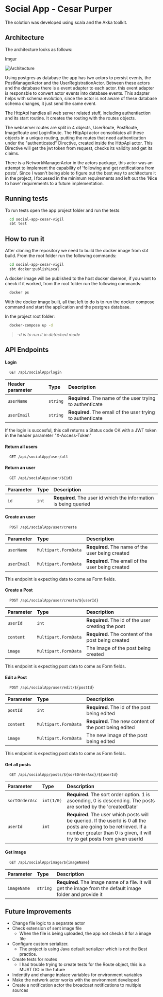 
# Social App - Cesar Purper

The solution was developed using scala and the Akka toolkit. 


## Architecture

The architecture looks as follows:

[Imgur](https://imgur.com/McBzVz3)

![Architecture](https://imgur.com/McBzVz3)

Using postgres as database the app has two actors to persist events, the PostManagerActor and the UserRegistrationActor. 
Between these actors and the database there is a event adapter to each actor. this event adapter is responsble to convert actor events into database events. This adapter helps with schema evolution, since the actor is not aware of these database schema changes, it just send the same event.

The HttpApi handles all web server related stuff, including authentiaction and its start routine. It creates the routing with the routes objects.

The webserver routes are split in 4 objects, UserRoute, PostRoute, ImageRoute and LoginRoute. The HttpApi actor consolidates all these objects in a unique routing, putting the routes that need authentication under the "authenticated" Directive, created inside the HttpApi actor. This Directive will get the jwt token from request, checks its validity and get its claims.

There is a NetworkManagerActor in the actors package, this actor was an attempt to implement the capability of 'following and get notifications from posts'. Since I wasn't being able to figure out the best way to architecture it in the project, I focuesed in the minimum requirements and left out the 'Nice to have' requirements to a future implementation. 






## Running tests

To run tests open the app project folder and run the tests

```bash
  cd social-app-cesar-vigil
  sbt test
```


## How to run it

After cloning the repository we need to build the docker image from sbt build. From the root folder run the following commands:

```bash
  cd social-app-cesar-vigil
  sbt docker:publishLocal
```

A docker image will be published to the host docker daemon, if you want to check if it worked, from the root folder run the following commands:

```bash
  docker ps
```

With the docker image built, all that left to do is to run the docker compose command and start the application and the postgres database.

In the project root folder:
```bash
  docker-compose up -d
```

> *-d is to run it in detached mode*



## API Endpoints

#### Login

```http
  GET /api/socialApp/login
```

| Header parameter   | Type       | Description                           |
| :---------- | :--------- | :---------------------------------- |
| `userName` | `string` | **Required**. The name of the user trying to authenticate |
| `userEmail` | `string` | **Required**. The email of the user trying to authenticate |

If the login is succesful, this call returns a Status code OK with a JWT token in the header parameter "X-Access-Token"

#### Return all users

```http
  GET /api/socialApp/user/all
```

#### Return an user

```http
  GET /api/socialApp/user/${id}
```

| Parameter   | Type       | Description                                   |
| :---------- | :--------- | :------------------------------------------ |
| `id`      | `int` | **Required**. The user id which the information is being queried  |

#### Create an user

```http
  POST /api/socialApp/user/create
```

| Parameter   | Type       | Description                                   |
| :---------- | :--------- | :------------------------------------------ |
| `userName` | `Multipart.FormData` | **Required**. The name of the user being created |
| `userEmail` | `Multipart.FormData` | **Required**. The email of the user being created |

This endpoint is expecting data to come as Form fields.


#### Create a Post

```http
  POST /api/socialApp/user/create/${userId}
```

| Parameter   | Type       | Description                                   |
| :---------- | :--------- | :------------------------------------------ |
| `userId` | `int` | **Required**. The id of the user creating the post |
| `content` | `Multipart.FormData` | **Required**. The content of the post being created |
| `image` | `Multipart.FormData` | The image of the post being created |

This endpoint is expecting post data to come as Form fields. 


#### Edit a Post

```http
  POST /api/socialApp/user/edit/${postId}
```

| Parameter   | Type       | Description                                   |
| :---------- | :--------- | :------------------------------------------ |
| `postId` | `int` | **Required**. The id of the post being edited |
| `content` | `Multipart.FormData` | **Required**. The new content of the post being edited |
| `image` | `Multipart.FormData` | The new image of the post being edited |

This endpoint is expecting post data to come as Form fields. 


#### Get all posts

```http
  GET /api/socialApp/posts/${sortOrderAsc}/${userId}
```

| Parameter   | Type       | Description                                   |
| :---------- | :--------- | :------------------------------------------ |
| `sortOrderAsc` | `int(1/0)` | **Required**. The sort order option. 1 is ascending, 0 is descending. The posts are sorted by the 'createdDate' |
| `userId` | `int` | **Required**. The user which posts will be queried. If the userId is 0 all the posts are going to be retrieved. If a number greater than 0 is given, it will try to get posts from given userId  | 



#### Get image

```http
  GET /api/socialApp/image/${imageName}
```

| Parameter   | Type       | Description                                   |
| :---------- | :--------- | :------------------------------------------ |
| `imageName` | `string` | **Required**. The image name of a file. It will get the image from the default image folder and provide it|









## Future Improvements

- Change file logic to a separate actor
- Check extension of sent image file
  - When the file is being uploaded, the app not checks it for a image file
- Configure custom serializer.
  - The project is using Java default serializer which is not the Best practice. 
- Create tests for routes
  - I had trouble trying to create tests for the Route object, this is a MUST DO in the future
- Indentify and change inplace variables for environment variables
- Make the network actor works with the environment developed
- Create a notification actor the broadcast notifications to multiple sources





